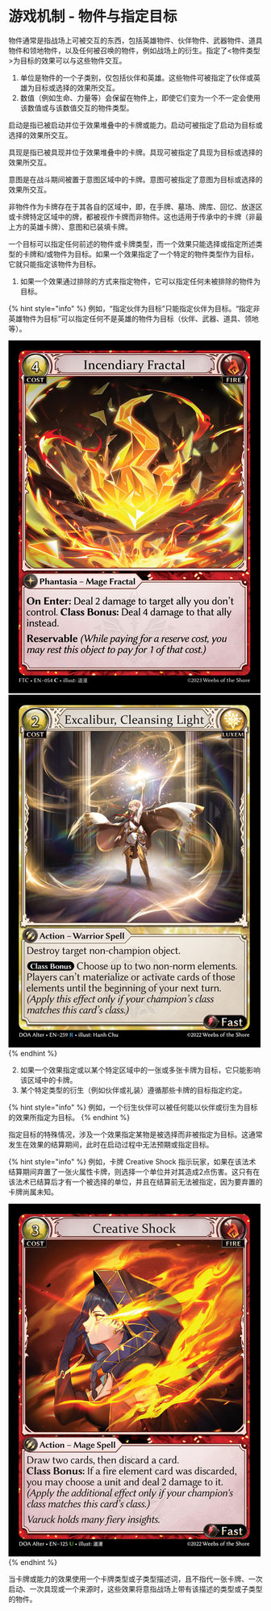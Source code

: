 # 游戏机制 - 物件与指定目标

物件通常是指战场上可被交互的东西，包括英雄物件、伙伴物件、武器物件、道具物件和领地物件，以及任何被召唤的物件，例如战场上的衍生。指定了<物件类型>为目标的效果可以与这些物件交互。

1. 单位是物件的一个子类别，仅包括伙伴和英雄。这些物件可被指定了伙伴或英雄为目标或选择的效果所交互。
2. 数值（例如生命、力量等）会保留在物件上，即使它们变为一个不一定会使用该数值或与该数值交互的物件类型。

启动是指已被启动并位于效果堆叠中的卡牌或能力。启动可被指定了启动为目标或选择的效果所交互。

具现是指已被具现并位于效果堆叠中的卡牌。具现可被指定了具现为目标或选择的效果所交互。

意图是在战斗期间被置于意图区域中的卡牌。意图可被指定了意图为目标或选择的效果所交互。

非物件作为卡牌存在于其各自的区域中，即，在手牌、墓场、牌库、回忆、放逐区或卡牌特定区域中的牌，都被视作卡牌而非物件。这也适用于传承中的卡牌（非最上方的英雄卡牌）、意图和已装填卡牌。

一个目标可以指定任何前述的物件或卡牌类型，而一个效果只能选择或指定所述类型的卡牌和/或物件为目标。如果一个效果指定了一个特定的物件类型作为目标，它就只能指定该物件为目标。

1. 如果一个效果通过排除的方式来指定物件，它可以指定任何未被排除的物件为目标。

{% hint style="info" %}
例如，“指定伙伴为目标”只能指定伙伴为目标。“指定非英雄物件为目标”可以指定任何不是英雄的物件为目标（伙伴、武器、道具、领地等）。

![](<../.gitbook/assets/image (5).png>)![](<../.gitbook/assets/image (1) (1).png>)
{% endhint %}

2. 如果一个效果指定或以某个特定区域中的一张或多张卡牌为目标，它只能影响该区域中的卡牌。
3. 某个特定类型的衍生（例如伙伴或礼装）遵循那些卡牌的目标指定约定。

{% hint style="info" %}
例如，一个衍生伙伴可以被任何能以伙伴或衍生为目标的效果所指定为目标。
{% endhint %}

指定目标的特殊情况，涉及一个效果指定某物是被选择而非被指定为目标。这通常发生在效果的结算期间，此时在启动过程中无法预期或指定目标。

{% hint style="info" %}
例如，卡牌 Creative Shock 指示玩家，如果在该法术结算期间弃置了一张火属性卡牌，则选择一个单位并对其造成2点伤害。这只有在该法术已结算后才有一个被选择的单位，并且在结算前无法被指定，因为要弃置的卡牌尚属未知。

![](<../.gitbook/assets/image (2) (1).png>)
{% endhint %}

当卡牌或能力的效果使用一个卡牌类型或子类型描述词，且不指代一张卡牌、一次启动、一次具现或一个来源时，这些效果将意指战场上带有该描述的类型或子类型的物件。
